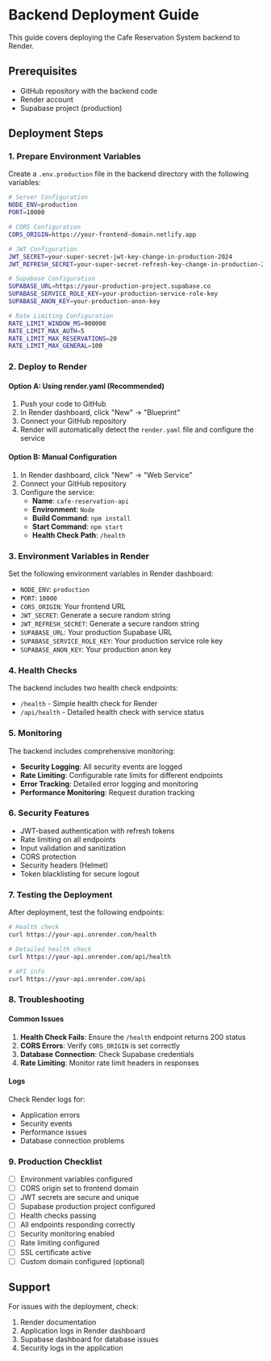 # Backend Deployment Guide

This guide covers deploying the Cafe Reservation System backend to Render.

## Prerequisites

- GitHub repository with the backend code
- Render account
- Supabase project (production)

## Deployment Steps

### 1. Prepare Environment Variables

Create a `.env.production` file in the backend directory with the following variables:

```bash
# Server Configuration
NODE_ENV=production
PORT=10000

# CORS Configuration
CORS_ORIGIN=https://your-frontend-domain.netlify.app

# JWT Configuration
JWT_SECRET=your-super-secret-jwt-key-change-in-production-2024
JWT_REFRESH_SECRET=your-super-secret-refresh-key-change-in-production-2024

# Supabase Configuration
SUPABASE_URL=https://your-production-project.supabase.co
SUPABASE_SERVICE_ROLE_KEY=your-production-service-role-key
SUPABASE_ANON_KEY=your-production-anon-key

# Rate Limiting Configuration
RATE_LIMIT_WINDOW_MS=900000
RATE_LIMIT_MAX_AUTH=5
RATE_LIMIT_MAX_RESERVATIONS=20
RATE_LIMIT_MAX_GENERAL=100
```

### 2. Deploy to Render

#### Option A: Using render.yaml (Recommended)

1. Push your code to GitHub
2. In Render dashboard, click "New" → "Blueprint"
3. Connect your GitHub repository
4. Render will automatically detect the `render.yaml` file and configure the service

#### Option B: Manual Configuration

1. In Render dashboard, click "New" → "Web Service"
2. Connect your GitHub repository
3. Configure the service:
   - **Name**: `cafe-reservation-api`
   - **Environment**: `Node`
   - **Build Command**: `npm install`
   - **Start Command**: `npm start`
   - **Health Check Path**: `/health`

### 3. Environment Variables in Render

Set the following environment variables in Render dashboard:

- `NODE_ENV`: `production`
- `PORT`: `10000`
- `CORS_ORIGIN`: Your frontend URL
- `JWT_SECRET`: Generate a secure random string
- `JWT_REFRESH_SECRET`: Generate a secure random string
- `SUPABASE_URL`: Your production Supabase URL
- `SUPABASE_SERVICE_ROLE_KEY`: Your production service role key
- `SUPABASE_ANON_KEY`: Your production anon key

### 4. Health Checks

The backend includes two health check endpoints:

- `/health` - Simple health check for Render
- `/api/health` - Detailed health check with service status

### 5. Monitoring

The backend includes comprehensive monitoring:

- **Security Logging**: All security events are logged
- **Rate Limiting**: Configurable rate limits for different endpoints
- **Error Tracking**: Detailed error logging and monitoring
- **Performance Monitoring**: Request duration tracking

### 6. Security Features

- JWT-based authentication with refresh tokens
- Rate limiting on all endpoints
- Input validation and sanitization
- CORS protection
- Security headers (Helmet)
- Token blacklisting for secure logout

### 7. Testing the Deployment

After deployment, test the following endpoints:

```bash
# Health check
curl https://your-api.onrender.com/health

# Detailed health check
curl https://your-api.onrender.com/api/health

# API info
curl https://your-api.onrender.com/api
```

### 8. Troubleshooting

#### Common Issues

1. **Health Check Fails**: Ensure the `/health` endpoint returns 200 status
2. **CORS Errors**: Verify `CORS_ORIGIN` is set correctly
3. **Database Connection**: Check Supabase credentials
4. **Rate Limiting**: Monitor rate limit headers in responses

#### Logs

Check Render logs for:

- Application errors
- Security events
- Performance issues
- Database connection problems

### 9. Production Checklist

- [ ] Environment variables configured
- [ ] CORS origin set to frontend domain
- [ ] JWT secrets are secure and unique
- [ ] Supabase production project configured
- [ ] Health checks passing
- [ ] All endpoints responding correctly
- [ ] Security monitoring enabled
- [ ] Rate limiting configured
- [ ] SSL certificate active
- [ ] Custom domain configured (optional)

## Support

For issues with the deployment, check:

1. Render documentation
2. Application logs in Render dashboard
3. Supabase dashboard for database issues
4. Security logs in the application
